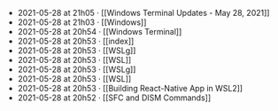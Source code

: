 - 2021-05-28 at 21h05 · [[Windows Terminal Updates - May 28, 2021]]
- 2021-05-28 at 21h03 · [[Windows]]
- 2021-05-28 at 20h54 · [[Windows Terminal]]
- 2021-05-28 at 20h53 · [[index]]
- 2021-05-28 at 20h53 · [[WSLg]]
- 2021-05-28 at 20h53 · [[WSL]]
- 2021-05-28 at 20h53 · [[WSLg]]
- 2021-05-28 at 20h53 · [[WSL]]
- 2021-05-28 at 20h53 · [[Building React-Native App in WSL2]]
- 2021-05-28 at 20h52 · [[SFC and DISM Commands]]
